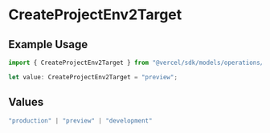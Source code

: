 # CreateProjectEnv2Target

## Example Usage

```typescript
import { CreateProjectEnv2Target } from "@vercel/sdk/models/operations/createprojectenv.js";

let value: CreateProjectEnv2Target = "preview";
```

## Values

```typescript
"production" | "preview" | "development"
```